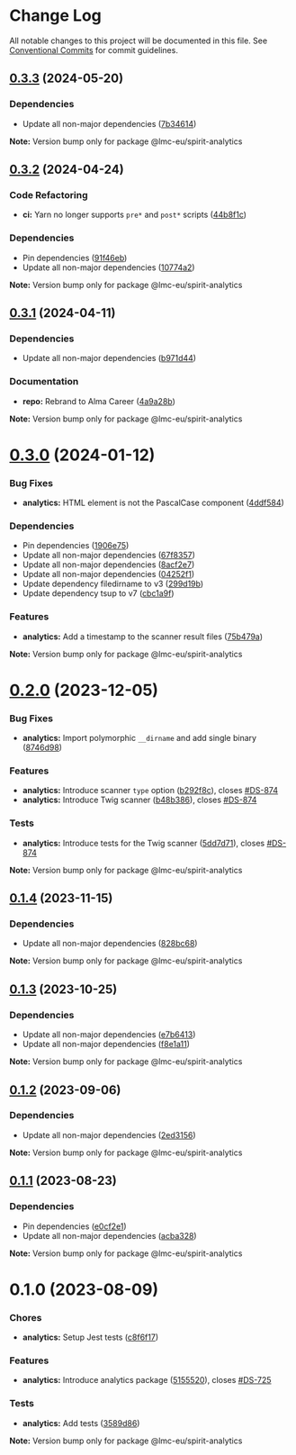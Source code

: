 # Change Log

All notable changes to this project will be documented in this file.
See [Conventional Commits](https://conventionalcommits.org) for commit guidelines.

<a name="0.3.3"></a>

## [0.3.3](https://github.com/lmc-eu/spirit-design-system/compare/@lmc-eu/spirit-analytics@0.3.2...@lmc-eu/spirit-analytics@0.3.3) (2024-05-20)

### Dependencies

- Update all non-major dependencies ([7b34614](https://github.com/lmc-eu/spirit-design-system/commit/7b34614))

**Note:** Version bump only for package @lmc-eu/spirit-analytics

<a name="0.3.2"></a>

## [0.3.2](https://github.com/lmc-eu/spirit-design-system/compare/@lmc-eu/spirit-analytics@0.3.1...@lmc-eu/spirit-analytics@0.3.2) (2024-04-24)

### Code Refactoring

- **ci:** Yarn no longer supports `pre*` and `post*` scripts ([44b8f1c](https://github.com/lmc-eu/spirit-design-system/commit/44b8f1c))

### Dependencies

- Pin dependencies ([91f46eb](https://github.com/lmc-eu/spirit-design-system/commit/91f46eb))
- Update all non-major dependencies ([10774a2](https://github.com/lmc-eu/spirit-design-system/commit/10774a2))

**Note:** Version bump only for package @lmc-eu/spirit-analytics

<a name="0.3.1"></a>

## [0.3.1](https://github.com/lmc-eu/spirit-design-system/compare/@lmc-eu/spirit-analytics@0.3.0...@lmc-eu/spirit-analytics@0.3.1) (2024-04-11)

### Dependencies

- Update all non-major dependencies ([b971d44](https://github.com/lmc-eu/spirit-design-system/commit/b971d44))

### Documentation

- **repo:** Rebrand to Alma Career ([4a9a28b](https://github.com/lmc-eu/spirit-design-system/commit/4a9a28b))

**Note:** Version bump only for package @lmc-eu/spirit-analytics

<a name="0.3.0"></a>

# [0.3.0](https://github.com/lmc-eu/spirit-design-system/compare/@lmc-eu/spirit-analytics@0.2.0...@lmc-eu/spirit-analytics@0.3.0) (2024-01-12)

### Bug Fixes

- **analytics:** HTML element is not the PascalCase component ([4ddf584](https://github.com/lmc-eu/spirit-design-system/commit/4ddf584))

### Dependencies

- Pin dependencies ([1906e75](https://github.com/lmc-eu/spirit-design-system/commit/1906e75))
- Update all non-major dependencies ([67f8357](https://github.com/lmc-eu/spirit-design-system/commit/67f8357))
- Update all non-major dependencies ([8acf2e7](https://github.com/lmc-eu/spirit-design-system/commit/8acf2e7))
- Update all non-major dependencies ([04252f1](https://github.com/lmc-eu/spirit-design-system/commit/04252f1))
- Update dependency filedirname to v3 ([299d19b](https://github.com/lmc-eu/spirit-design-system/commit/299d19b))
- Update dependency tsup to v7 ([cbc1a9f](https://github.com/lmc-eu/spirit-design-system/commit/cbc1a9f))

### Features

- **analytics:** Add a timestamp to the scanner result files ([75b479a](https://github.com/lmc-eu/spirit-design-system/commit/75b479a))

**Note:** Version bump only for package @lmc-eu/spirit-analytics

<a name="0.2.0"></a>

# [0.2.0](https://github.com/lmc-eu/spirit-design-system/compare/@lmc-eu/spirit-analytics@0.1.4...@lmc-eu/spirit-analytics@0.2.0) (2023-12-05)

### Bug Fixes

- **analytics:** Import polymorphic `__dirname` and add single binary ([8746d98](https://github.com/lmc-eu/spirit-design-system/commit/8746d98))

### Features

- **analytics:** Introduce scanner `type` option ([b292f8c](https://github.com/lmc-eu/spirit-design-system/commit/b292f8c)), closes [#DS-874](https://github.com/lmc-eu/spirit-design-system/issues/DS-874)
- **analytics:** Introduce Twig scanner ([b48b386](https://github.com/lmc-eu/spirit-design-system/commit/b48b386)), closes [#DS-874](https://github.com/lmc-eu/spirit-design-system/issues/DS-874)

### Tests

- **analytics:** Introduce tests for the Twig scanner ([5dd7d71](https://github.com/lmc-eu/spirit-design-system/commit/5dd7d71)), closes [#DS-874](https://github.com/lmc-eu/spirit-design-system/issues/DS-874)

**Note:** Version bump only for package @lmc-eu/spirit-analytics

<a name="0.1.4"></a>

## [0.1.4](https://github.com/lmc-eu/spirit-design-system/compare/@lmc-eu/spirit-analytics@0.1.3...@lmc-eu/spirit-analytics@0.1.4) (2023-11-15)

### Dependencies

- Update all non-major dependencies ([828bc68](https://github.com/lmc-eu/spirit-design-system/commit/828bc68))

**Note:** Version bump only for package @lmc-eu/spirit-analytics

<a name="0.1.3"></a>

## [0.1.3](https://github.com/lmc-eu/spirit-design-system/compare/@lmc-eu/spirit-analytics@0.1.2...@lmc-eu/spirit-analytics@0.1.3) (2023-10-25)

### Dependencies

- Update all non-major dependencies ([e7b6413](https://github.com/lmc-eu/spirit-design-system/commit/e7b6413))
- Update all non-major dependencies ([f8e1a11](https://github.com/lmc-eu/spirit-design-system/commit/f8e1a11))

**Note:** Version bump only for package @lmc-eu/spirit-analytics

<a name="0.1.2"></a>

## [0.1.2](https://github.com/lmc-eu/spirit-design-system/compare/@lmc-eu/spirit-analytics@0.1.1...@lmc-eu/spirit-analytics@0.1.2) (2023-09-06)

### Dependencies

- Update all non-major dependencies ([2ed3156](https://github.com/lmc-eu/spirit-design-system/commit/2ed3156))

**Note:** Version bump only for package @lmc-eu/spirit-analytics

<a name="0.1.1"></a>

## [0.1.1](https://github.com/lmc-eu/spirit-design-system/compare/@lmc-eu/spirit-analytics@0.1.0...@lmc-eu/spirit-analytics@0.1.1) (2023-08-23)

### Dependencies

- Pin dependencies ([e0cf2e1](https://github.com/lmc-eu/spirit-design-system/commit/e0cf2e1))
- Update all non-major dependencies ([acba328](https://github.com/lmc-eu/spirit-design-system/commit/acba328))

**Note:** Version bump only for package @lmc-eu/spirit-analytics

<a name="0.1.0"></a>

# 0.1.0 (2023-08-09)

### Chores

- **analytics:** Setup Jest tests ([c8f6f17](https://github.com/lmc-eu/spirit-design-system/commit/c8f6f17))

### Features

- **analytics:** Introduce analytics package ([5155520](https://github.com/lmc-eu/spirit-design-system/commit/5155520)), closes [#DS-725](https://github.com/lmc-eu/spirit-design-system/issues/DS-725)

### Tests

- **analytics:** Add tests ([3589d86](https://github.com/lmc-eu/spirit-design-system/commit/3589d86))

**Note:** Version bump only for package @lmc-eu/spirit-analytics
